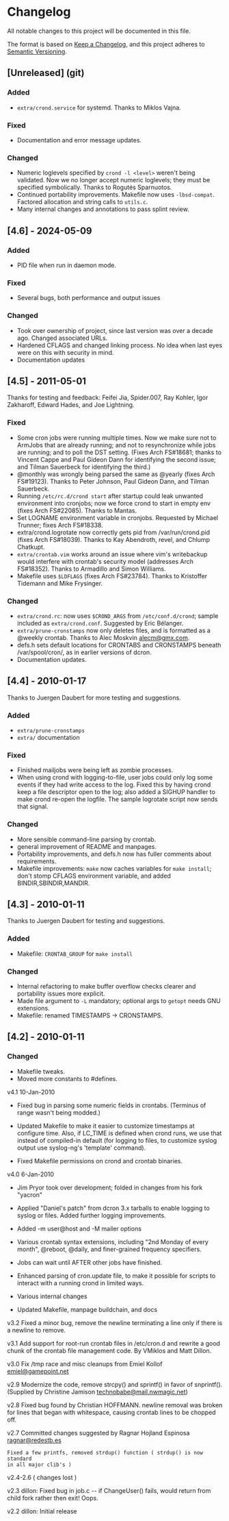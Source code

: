 # Changelog

All notable changes to this project will be documented in this file.

The format is based on [Keep a Changelog](https://keepachangelog.com/en/1.1.0/),
and this project adheres to [Semantic Versioning](https://semver.org/spec/v2.0.0.html).

## [Unreleased] (git)

### Added

- `extra/crond.service` for systemd. Thanks to Miklos Vajna.

### Fixed

- Documentation and error message updates.

### Changed

- Numeric loglevels specified by `crond -l <level>` weren't being validated.
  Now we no longer accept numeric loglevels; they must be specified
  symbolically. Thanks to Rogutės Sparnuotos.
- Continued portability improvements. Makefile now uses `-lbsd-compat`.
  Factored allocation and string calls to `utils.c`.
- Many internal changes and annotations to pass splint review.

## [4.6] - 2024-05-09

### Added

- PID file when run in daemon mode.

### Fixed

- Several bugs, both performance and output issues

### Changed

- Took over ownership of project, since last version was over a decade ago. Changed associated URLs.
- Hardened CFLAGS and changed linking process. No idea when last eyes were on this with security in mind.
- Documentation updates


## [4.5] - 2011-05-01

Thanks for testing and feedback: Feifei Jia, Spider.007, Ray Kohler,
Igor Zakharoff, Edward Hades, and Joe Lightning.

### Fixed

- Some cron jobs were running multiple times. Now we make sure not to
  ArmJobs that are already running; and not to resynchronize while jobs are
  running; and to poll the DST setting. (Fixes Arch FS#18681; thanks to Vincent
  Cappe and Paul Gideon Dann for identifying the second issue; and Tilman
  Sauerbeck for identifying the third.)
- @monthly was wrongly being parsed the same as @yearly (fixes Arch
  FS#19123). Thanks to Peter Johnson, Paul Gideon Dann, and Tilman Sauerbeck.
- Running `/etc/rc.d/crond start` after startup could leak unwanted
  environment into cronjobs; now we force crond to start in empty env
  (fixes Arch FS#22085). Thanks to Mantas.
- Set LOGNAME environment variable in cronjobs. Requested by Michael
  Trunner; fixes Arch FS#18338.
- extra/crond.logrotate now correctly gets pid from /var/run/crond.pid
  (fixes Arch FS#18039). Thanks to Kay Abendroth, revel, and Chlump Chatkupt.
- `extra/crontab.vim` works around an issue where vim's writebackup would
  interfere with crontab's security model (addresses Arch FS#18352).
  Thanks to Armadillo and Simon Williams.
- Makefile uses `$LDFLAGS` (fixes Arch FS#23784).
  Thanks to Kristoffer Tidemann and Mike Frysinger.

### Changed

- `extra/crond.rc`: now uses `$CROND_ARGS` from `/etc/conf.d/crond`; sample included
  as `extra/crond.conf`. Suggested by Eric Bélanger.
- `extra/prune-cronstamps` now only deletes files, and is formatted as a
  @weekly crontab. Thanks to Alec Moskvin <alecm@gmx.com>.
- defs.h sets default locations for CRONTABS and CRONSTAMPS beneath /var/spool/cron/,
  as in earlier versions of dcron.
- Documentation updates.


## [4.4] - 2010-01-17

Thanks to Juergen Daubert for more testing and suggestions.

### Added

- `extra/prune-cronstamps`
- `extra/` documentation

### Fixed

- Finished mailjobs were being left as zombie processes.
- When using crond with logging-to-file, user jobs could only log some
  events if they had write access to the log. Fixed this by having crond
  keep a file descriptor open to the log; also added a SIGHUP handler
  to make crond re-open the logfile. The sample logrotate script now
  sends that signal.

### Changed
- More sensible command-line parsing by crontab.
- general improvement of README and manpages.
- Portability improvements, and defs.h now has fuller comments about
  requirements.
- Makefile improvements: `make` now caches variables for `make install`;
    don't stomp CFLAGS environment variable, and added BINDIR,SBINDIR,MANDIR.


## [4.3] - 2010-01-11

Thanks to Juergen Daubert for testing and suggestions.

### Added

- Makefile: `CRONTAB_GROUP` for `make install`
### Changed

- Internal refactoring to make buffer overflow checks
  clearer and portability issues more explicit.
- Made file argument to `-L` mandatory; optional args to
  `getopt` needs GNU extensions.
- Makefile: renamed TIMESTAMPS -> CRONSTAMPS.


## [4.2] - 2010-01-11

### Changed

- Makefile tweaks.
- Moved more constants to #defines.

v4.1  10-Jan-2010
  * Fixed bug in parsing some numeric fields in crontabs. (Terminus of range
    wasn't being modded.)

  * Updated Makefile to make it easier to customize timestamps at configure
    time. Also, if LC_TIME is defined when crond runs, we use that instead of
    compiled-in default (for logging to files, to customize syslog output use
    syslog-ng's 'template' command).

  * Fixed Makefile permissions on crond and crontab binaries.

v4.0  6-Jan-2010
  * Jim Pryor took over development; folded in changes from his fork "yacron"

  * Applied "Daniel's patch" from dcron 3.x tarballs to enable logging to syslog or
    files. Added further logging improvements.

  * Added -m user@host and -M mailer options

  * Various crontab syntax extensions, including "2nd Monday of every month",
    @reboot, @daily, and finer-grained frequency specifiers.

  * Jobs can wait until AFTER other jobs have finished.

  * Enhanced parsing of cron.update file, to make it possible for scripts to
    interact with a running crond in limited ways.

  * Various internal changes

  * Updated Makefile, manpage buildchain, and docs

v3.2
    Fixed a minor bug, remove the newline terminating a line only if there
    is a newline to remove.

v3.1
    Add support for root-run crontab files in /etc/cron.d and rewrite a
    good chunk of the crontab file management code.  By VMiklos and Matt
    Dillon.

v3.0
    Fix /tmp race and misc cleanups from Emiel Kollof <emiel@gamepoint.net>

v2.9
    Modernize the code, remove strcpy() and sprintf() in favor of snprintf().
    (Supplied by Christine Jamison <technobabe@mail.nwmagic.net>)

v2.8
    Fixed bug found by Christian HOFFMANN.  newline removal was broken
    for lines that began with whitespace, causing crontab lines to be
    chopped off.

v2.7
    Committed changes suggested by
    Ragnar Hojland Espinosa <ragnar@redestb.es>

    Fixed a few printfs, removed strdup() function ( strdup() is now standard
    in all major clib's )

v2.4-2.6
    ( changes lost )

v2.3
    dillon: Fixed bug in job.c -- if ChangeUser() fails, would return from child fork rather
        then exit!  Oops.

v2.2
    dillon: Initial release

